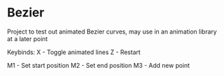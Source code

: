# Bezier
Project to test out animated Bezier curves, may use in an animation library at a later point

Keybinds:
X - Toggle animated lines
Z - Restart

M1 - Set start position
M2 - Set end position
M3 - Add new point
